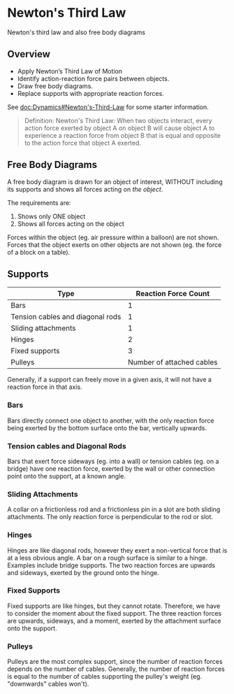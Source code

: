 # Newton's Third Law

Newton's third law and also free body diagrams

## Overview

- Apply Newton’s Third Law of Motion
- Identify action-reaction force pairs between objects.
- Draw free body diagrams.
- Replace supports with appropriate reaction forces.

See <doc:Dynamics#Newton's-Third-Law> for some starter information.

> Definition: Newton's Third Law: When two objects interact, every action force exerted by object A
on object B will cause object A to experience a reaction force
from object B that is equal and opposite to the action force that
object A exerted.

## Free Body Diagrams

A free body diagram is drawn for an object of interest, WITHOUT including its supports and shows all forces acting on _the object_.

The requirements are:
1. Shows only ONE object
2. Shows all forces acting on the object

Forces within the object (eg. air pressure within a balloon) are not shown. Forces that the object exerts on other objects are not 
shown (eg. the force of a block on a table).

## Supports

| Type | Reaction Force Count |
| ---- | --------------------- |
| Bars | 1 |
| Tension cables and diagonal rods | 1 |
| Sliding attachments | 1 |
| Hinges | 2 |
| Fixed supports | 3 |
| Pulleys | Number of attached cables |

Generally, if a support can freely move in a given axis, it will not have a reaction force in that axis.

### Bars

Bars directly connect one object to another, with the only reaction force being exerted by the bottom surface onto the bar, vertically 
upwards.

### Tension cables and Diagonal Rods

Bars that exert force sideways (eg. into a wall) or tension cables (eg. on a bridge) have one reaction force, exerted by the wall or other connection point onto the support, at a known angle.

### Sliding Attachments

A collar on a frictionless rod and a frictionless pin in a slot are both sliding attachments. The only reaction force is perpendicular to the rod or slot.

### Hinges

Hinges are like diagonal rods, however they exert a non-vertical force that is at a less obvious angle. A 
bar on a rough surface is similar to a hinge. Examples include bridge supports. The two reaction forces 
are upwards and sideways, exerted by the ground onto the hinge.

### Fixed Supports

Fixed supports are like hinges, but they cannot rotate. Therefore, we have to consider the moment about the fixed support. The three reaction forces are upwards, sideways, and a moment, exerted by the attachment surface onto the support.

### Pulleys

Pulleys are the most complex support, since the number of reaction forces depends on the number of cables. Generally, the number of 
reaction forces is equal to the number of cables supporting the pulley's weight (eg. "downwards" cables won't).